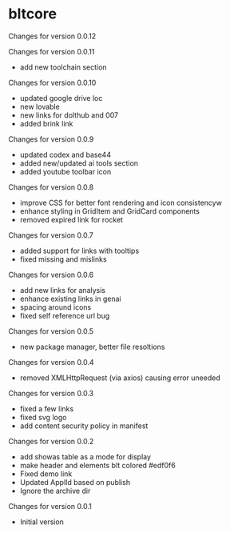 # bltcore

Changes for version 0.0.12

Changes for version 0.0.11
- add new toolchain section

Changes for version 0.0.10
- updated google drive loc
- new lovable
- new links for dolthub and 007
- added brink link

Changes for version 0.0.9
- updated codex and base44
- added new/updated ai tools section
- added youtube toolbar icon

Changes for version 0.0.8
- improve CSS for better font rendering and icon consistencyw
- enhance styling in GridItem and GridCard components
- removed expired link for rocket

Changes for version 0.0.7
- added support for links with tooltips
- fixed missing and mislinks

Changes for version 0.0.6
- add new links for analysis
- enhance existing links in genai
- spacing around icons
- fixed self reference url bug

Changes for version 0.0.5
- new package manager, better file resoltions

Changes for version 0.0.4
- removed XMLHttpRequest (via axios) causing error uneeded

Changes for version 0.0.3
- fixed a few links
- fixed svg logo
- add content security policy in manifest

Changes for version 0.0.2
- add showas table as a mode for display
- make header and elements blt colored #edf0f6
- Fixed demo link
- Updated ApplId based on publish
- Ignore the archive dir


Changes for version 0.0.1
- Initial version
